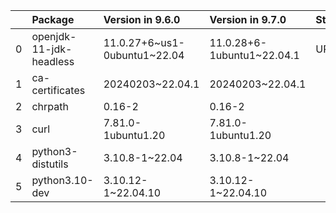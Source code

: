 <!-- markdown-link-check-disable -->

|    | Package                 | Version in 9.6.0             | Version in 9.7.0           | Status   |
|---:|:------------------------|:-----------------------------|:---------------------------|:---------|
|  0 | openjdk-11-jdk-headless | 11.0.27+6~us1-0ubuntu1~22.04 | 11.0.28+6-1ubuntu1~22.04.1 | UPDATED  |
|  1 | ca-certificates         | 20240203~22.04.1             | 20240203~22.04.1           |          |
|  2 | chrpath                 | 0.16-2                       | 0.16-2                     |          |
|  3 | curl                    | 7.81.0-1ubuntu1.20           | 7.81.0-1ubuntu1.20         |          |
|  4 | python3-distutils       | 3.10.8-1~22.04               | 3.10.8-1~22.04             |          |
|  5 | python3.10-dev          | 3.10.12-1~22.04.10           | 3.10.12-1~22.04.10         |          |